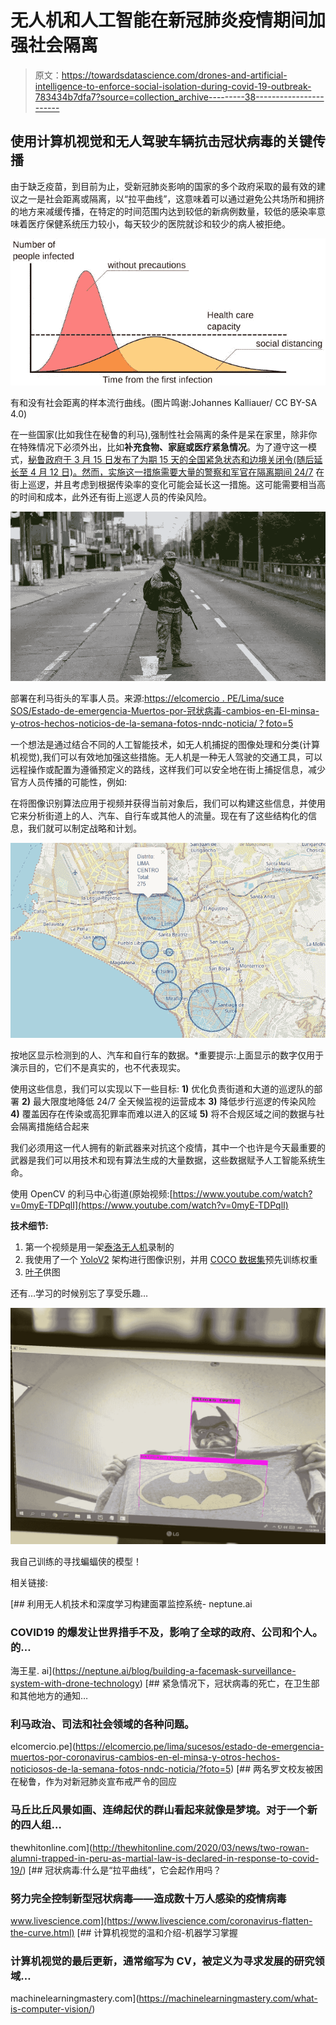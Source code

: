 # 无人机和人工智能在新冠肺炎疫情期间加强社会隔离

> 原文：<https://towardsdatascience.com/drones-and-artificial-intelligence-to-enforce-social-isolation-during-covid-19-outbreak-783434b7dfa7?source=collection_archive---------38----------------------->

## 使用计算机视觉和无人驾驶车辆抗击冠状病毒的关键传播

由于缺乏疫苗，到目前为止，受新冠肺炎影响的国家的多个政府采取的最有效的建议之一是社会距离或隔离，以“拉平曲线”，这意味着可以通过避免公共场所和拥挤的地方来减缓传播，在特定的时间范围内达到较低的新病例数量，较低的感染率意味着医疗保健系统压力较小，每天较少的医院就诊和较少的病人被拒绝。

![](img/30c7d9693ed6306d60f916e13967f2a3.png)

有和没有社会距离的样本流行曲线。(图片鸣谢:Johannes Kalliauer/ CC BY-SA 4.0)

在一些国家(比如我住在秘鲁的利马),强制性社会隔离的条件是呆在家里，除非你在特殊情况下必须外出，比如**补充食物、家庭或医疗紧急情况**。为了遵守这一模式，[秘鲁政府于 3 月 15 日发布了为期 15 天的全国紧急状态和边境关闭令(随后延长至 4 月 12 日)。然而，实施这一措施需要大量的](https://elcomercio.pe/lima/seguridad/emergencia-por-coronavirus-inicio-el-periodo-de-inmovilizacion-social-obligatoria-covid-19-toque-de-queda-martin-vizcarra-noticia/)[警察和军官在隔离期间 24/7](https://elcomercio.pe/lima/coronavirus-en-peru-toque-de-queda-las-calles-de-lima-quedaron-vacias-tras-medida-dictada-por-el-gobierno-fotos-pandemia-covid-19-nndc-noticia/?foto=6) 在街上巡逻，并且考虑到根据传染率的变化可能会延长这一措施。这可能需要相当高的时间和成本，此外还有街上巡逻人员的传染风险。

![](img/596ecdec196952aa8f7036b0f24d3255.png)

部署在利马街头的军事人员。来源:[https://elcomercio . PE/Lima/suce SOS/Estado-de-emergencia-Muertos-por-冠状病毒-cambios-en-El-minsa-y-otros-hechos-noticios-de-la-semana-fotos-nndc-noticia/？foto=5](https://elcomercio.pe/lima/sucesos/estado-de-emergencia-muertos-por-coronavirus-cambios-en-el-minsa-y-otros-hechos-noticiosos-de-la-semana-fotos-nndc-noticia/?foto=5)

一个想法是通过结合不同的人工智能技术，如无人机捕捉的图像处理和分类(计算机视觉),我们可以有效地加强这些措施。无人机是一种无人驾驶的交通工具，可以远程操作或配置为遵循预定义的路线，这样我们可以安全地在街上捕捉信息，减少官方人员传播的可能性，例如:

在将图像识别算法应用于视频并获得当前对象后，我们可以构建这些信息，并使用它来分析街道上的人、汽车、自行车或其他人的流量。现在有了这些结构化的信息，我们就可以制定战略和计划。

![](img/da7f8a77a76d56705ec190d06f08a34b.png)

按地区显示检测到的人、汽车和自行车的数据。*重要提示:上面显示的数字仅用于演示目的，它们不是真实的，也不代表现实。

使用这些信息，我们可以实现以下一些目标:
**1)** 优化负责街道和大道的巡逻队的部署
**2)** 最大限度地降低 24/7 全天候监视的运营成本
**3)** 降低步行巡逻的传染风险
**4)** 覆盖因存在传染或高犯罪率而难以进入的区域
**5)** 将不合规区域之间的数据与社会隔离措施结合起来

我们必须用这一代人拥有的新武器来对抗这个疫情，其中一个也许是今天最重要的武器是我们可以用技术和现有算法生成的大量数据，这些数据赋予人工智能系统生命。

使用 OpenCV 的利马中心街道(原始视频:[https://www.youtube.com/watch?v=0myE-TDPqlI](https://www.youtube.com/watch?v=0myE-TDPqlI)

**技术细节:**

1.  第一个视频是用一架[泰洛无人机](https://www.ryzerobotics.com/tello)录制的
2.  我使用了一个 [YoloV2](https://pjreddie.com/darknet/yolov2/) 架构进行图像识别，并用 [COCO 数据集](http://cocodataset.org/)预先训练权重
3.  [叶子](https://python-visualization.github.io/folium/)供图

还有…学习的时候别忘了享受乐趣…

![](img/78e26f9958fa3b6361bba66598036a8b.png)

我自己训练的寻找蝙蝠侠的模型！

相关链接:

[](https://neptune.ai/blog/building-a-facemask-surveillance-system-with-drone-technology) [## 利用无人机技术和深度学习构建面罩监控系统- neptune.ai

### COVID19 的爆发让世界措手不及，影响了全球的政府、公司和个人。的…

海王星. ai](https://neptune.ai/blog/building-a-facemask-surveillance-system-with-drone-technology) [](https://elcomercio.pe/lima/sucesos/estado-de-emergencia-muertos-por-coronavirus-cambios-en-el-minsa-y-otros-hechos-noticiosos-de-la-semana-fotos-nndc-noticia/?foto=5) [## 紧急情况下，冠状病毒的死亡，在卫生部和其他地方的通知…

### 利马政治、司法和社会领域的各种问题。

elcomercio.pe](https://elcomercio.pe/lima/sucesos/estado-de-emergencia-muertos-por-coronavirus-cambios-en-el-minsa-y-otros-hechos-noticiosos-de-la-semana-fotos-nndc-noticia/?foto=5) [](http://thewhitonline.com/2020/03/news/two-rowan-alumni-trapped-in-peru-as-martial-law-is-declared-in-response-to-covid-19/) [## 两名罗文校友被困在秘鲁，作为对新冠肺炎宣布戒严令的回应

### 马丘比丘风景如画、连绵起伏的群山看起来就像是梦境。对于一个新的四人组…

thewhitonline.com](http://thewhitonline.com/2020/03/news/two-rowan-alumni-trapped-in-peru-as-martial-law-is-declared-in-response-to-covid-19/) [](https://www.livescience.com/coronavirus-flatten-the-curve.html) [## 冠状病毒:什么是“拉平曲线”，它会起作用吗？

### 努力完全控制新型冠状病毒——造成数十万人感染的疫情病毒

www.livescience.com](https://www.livescience.com/coronavirus-flatten-the-curve.html) [](https://machinelearningmastery.com/what-is-computer-vision/) [## 计算机视觉的温和介绍-机器学习掌握

### 计算机视觉的最后更新，通常缩写为 CV，被定义为寻求发展的研究领域…

machinelearningmastery.com](https://machinelearningmastery.com/what-is-computer-vision/)